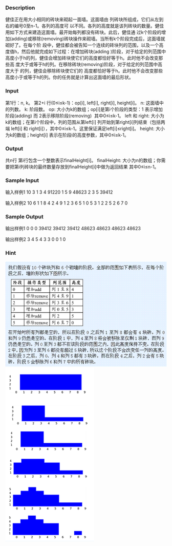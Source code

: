
### Description

健佳正在用大小相同的砖块来砌起一面墙。这面墙由 列砖块所组成，它们从左到右的编号0至n-1。各列的高度可
以不同。各列的高度就是该列砖块的数量。健佳用如下方式来建造这面墙。最开始每列都没有砖块。此后，健佳通
过k个阶段的增加(adding)或移除(removing)砖块操作来砌墙。当所有k个阶段完成后，这面墙就砌好了。在每个阶
段中，健佳都会被告知一个连续的砖块列的范围，以及一个高度值h，然后他就完成如下过程：在增加砖块(adding
)阶段，对于给定的列范围中高度小于h的列，健佳会增加砖块使它们的高度都恰好等于h。此时他不会改变那些高
度大于或等于h的列。在移除砖块(removing)阶段，对于给定的列范围中高度大于 的列，健佳会移除砖块使它们的
高度都恰好等于h。此时他不会改变那些高度小于或等于h的列。你的任务就是计算出这面墙的最后形状。

### Input

第1行：n, k。
第2+i 行(0≤i≤k-1)：op[i], left[i], right[i], height[i]。
n: 这面墙中的列数。
k: 阶段数。
op: 大小为k的数组；op[i]是第i个阶段的类型：1 表示增加阶段(adding) 而 2表示移除阶段(removing) 
其中0≤i≤k-1。
left 和 right: 大小为k的数组；在第i个阶段中，列的范围从第left[i] 列开始到第right[i]列结束（包括两端
left[i] 和 right[i]），其中0≤i≤k-1。这里保证满足left[i]≤right[i]。
height: 大小为k的数组；height[i] 表示在阶段i的高度参数，其中0≤i≤k-1。

### Output
共n行
第i行包含一个整数表示finalHeight[i]。
finalHeight: 大小为n的数组；你需要把第i列砖块的最终数量存放到finalHeight[i]中做为返回结果
其中0≤i≤n-1。
### Sample Input
输入样例1
10 3
1 3 4 91220
1 5 9 48623
2 3 5 39412

输入样例2
10 6
1 1 8 4
2 4 9 1
2 3 6 5
1 0 5 3
1 2 2 5
2 6 7 0
### Sample Output
输出样例1
0
0
0
39412
39412
39412
48623
48623
48623
48623

输出样例2
3
4
5
4
3
3
0
0
1
0
### Hint
![](/JudgeOnline/upload/201512/11.GIF)
![](/JudgeOnline/upload/201512/33.gif)
<!--[if gte mso 9]>

Normal
0

7.8 磅
0
2

false
false
false














MicrosoftInternetExplorer4

<![endif]--><!--[if gte mso 9]>


<![endif]--><!--[if gte mso 10]>

/* Style Definitions */
table.MsoNormalTable
{mso-style-name:普通表格;
mso-tstyle-rowband-size:0;
mso-tstyle-colband-size:0;
mso-style-noshow:yes;
mso-style-parent:"";
mso-padding-alt:0cm 5.4pt 0cm 5.4pt;
mso-para-margin:0cm;
mso-para-margin-bottom:.0001pt;
mso-pagination:widow-orphan;
font-size:10.0pt;
font-family:"Times New Roman";
mso-fareast-font-family:"Times New Roman";
mso-ansi-language:#0400;
mso-fareast-language:#0400;
mso-bidi-language:#0400;}

<![endif]-->对于100%的数据，1≤n≤2,000,000，1≤k≤500,000。
2016.6.17时限放至60s

### Source
鸣谢yts1999上传